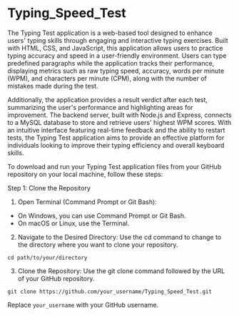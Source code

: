 # Typing_Speed_Test

The Typing Test application is a web-based tool designed to enhance users' typing skills through engaging and interactive typing exercises. Built with HTML, CSS, and JavaScript, this application allows users to practice typing accuracy and speed in a user-friendly environment. Users can type predefined paragraphs while the application tracks their performance, displaying metrics such as raw typing speed, accuracy, words per minute (WPM), and characters per minute (CPM), along with the number of mistakes made during the test.

Additionally, the application provides a result verdict after each test, summarizing the user's performance and highlighting areas for improvement. The backend server, built with Node.js and Express, connects to a MySQL database to store and retrieve users' highest WPM scores. With an intuitive interface featuring real-time feedback and the ability to restart tests, the Typing Test application aims to provide an effective platform for individuals looking to improve their typing efficiency and overall keyboard skills.

To download and run your Typing Test application files from your GitHub repository on your local machine, follow these steps:

Step 1: Clone the Repository
1) Open Terminal (Command Prompt or Git Bash):
  - On Windows, you can use Command Prompt or Git Bash.
  - On macOS or Linux, use the Terminal.
  
2) Navigate to the Desired Directory: Use the cd command to change to the directory where you want to clone your repository.
```
cd path/to/your/directory
```

3) Clone the Repository: Use the git clone command followed by the URL of your GitHub repository.
```
git clone https://github.com/your_username/Typing_Speed_Test.git
```
Replace ```your_username``` with your GitHub username.
